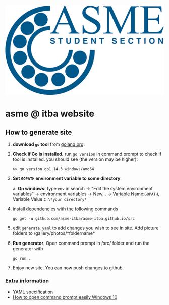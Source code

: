 
![asme logo](assets/logo/logo_t.png)

# asme @ itba website


## How to generate site
1. **download `go` tool** from [golang.org](https://golang.org/).
2. **Check if Go is installed.** run `go version` in command prompt to check if tool is installed. 
you should see (the version may be higher):
    ```
    >> go version go1.14.3 windows/amd64
    ```
3. **Set `GOPATH` environment variable to some directory**. 
    
    a.  **On windows:** type `env`
    in search -> "Edit the system environment variables" ->
    environment variables -> New... -> 
    Variable Name:`GOPATH`, 
    Variable Value:`C:\*your directory*`

4. install dependencies with the following commands
     ```
    go get -u github.com/asme-itba/asme-itba.github.io/src
     ```
5. edit [`generate.yaml`](src/generate.yaml)
    to add changes you wish to see in site. Add picture folders to /gallery/photos/\*foldername\*
6. **Run generator**. Open command prompt in 
   /src/ folder and run the generator with 
    ```
    go run .
    ```
7. Enjoy new site. You can now push changes to github.

### Extra information
* [YAML specification](https://yaml.org/spec/1.2/spec.html)
* [How to open command prompt easily Windows 10](https://www.itechtics.com/open-command-window-folder/)
